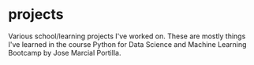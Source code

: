 # projects
Various school/learning projects I've worked on.
These are mostly things I've learned in the course Python for Data Science and Machine Learning Bootcamp by Jose Marcial Portilla.
